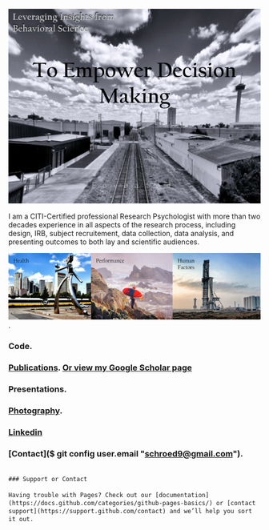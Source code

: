 ![Image](Rails4.png)

I am a CITI-Certified professional Research Psychologist with more than two decades experience in all aspects of the research process, including design, IRB, subject recruitement, data collection, data analysis, and presenting outcomes to both lay and scientific audiences.  

![Image](Specialization2RE.png).

### Code. 
### [Publications](https://github.com/pjschroeder/pjschroeder.github.io/tree/Publications). [Or view my Google Scholar page](https://scholar.google.com/citations?user=L9_aYfQAAAAJ&hl=en)
### Presentations.
### [Photography](https://www.flickr.com/photos/organize/?start_tab=one_set72177720299244855).
### [Linkedin](https://www.linkedin.com/in/paul-j-schroeder-020b1316/)
### [Contact]($ git config user.email "schroed9@gmail.com").

```

### Support or Contact

Having trouble with Pages? Check out our [documentation](https://docs.github.com/categories/github-pages-basics/) or [contact support](https://support.github.com/contact) and we’ll help you sort it out.
